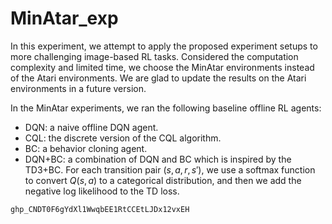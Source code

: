 # MinAtar_exp

In this experiment, we attempt to apply the proposed experiment setups to more challenging image-based RL tasks. Considered the computation complexity and limited time, we choose the MinAtar environments instead of the Atari environments. We are glad to update the results on the Atari environments in a future version.

In the MinAtar experiments, we ran the following baseline offline RL agents: 
- DQN: a naive offline DQN agent.
- CQL: the discrete version of the CQL algorithm.
- BC: a behavior cloning agent.
- DQN+BC: a combination of DQN and BC which is inspired by the TD3+BC. For each transition pair $(s, a, r, s')$, we use a softmax function to convert $Q(s, a)$ to a categorical distribution, and then we add the negative log likelihood to the TD loss.

```txt
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
```